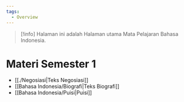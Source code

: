 ```yaml
---
tags:
  - Overview
---
```

> [!info]
> Halaman ini adalah Halaman utama Mata Pelajaran Bahasa Indonesia.
# Materi Semester 1
- [[./Negosiasi|Teks Negosiasi]]
- [[Bahasa Indonesia/Biografi|Teks Biografi]]
- [[Bahasa Indonesia/Puisi|Puisi]]